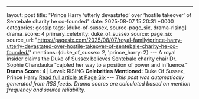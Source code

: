 ---
layout: post
title: "Prince Harry ‘utterly devastated’ over ‘hostile takeover’ of Sentebale charity he co-founded"
date: 2025-08-07 15:20:31 +0000
categories: gossip
tags: [duke-of-sussex, source-page_six, drama-rising]
drama_score: 4
primary_celebrity: duke_of_sussex
source: page_six
source_url: "https://pagesix.com/2025/08/07/royal-family/prince-harry-utterly-devastated-over-hostile-takeover-of-sentebale-charity-he-co-founded/"
mentions: {duke_of_sussex: 2, 'prince_harry: 2} --- A royal insider claims the Duke of Sussex believes Sentebale charity chair Dr. Sophie Chandauka "cajoled her way to a position of power and influence." **Drama Score:** 4 | **Level:** RISING **Celebrities Mentioned:** Duke Of Sussex, Prince Harry [Read full article at Page Six](https://pagesix.com/2025/08/07/royal-family/prince-harry-utterly-devastated-over-hostile-takeover-of-sentebale-charity-he-co-founded/) --- *This post was automatically generated from RSS feeds. Drama scores are calculated based on mention frequency and source reliability.*